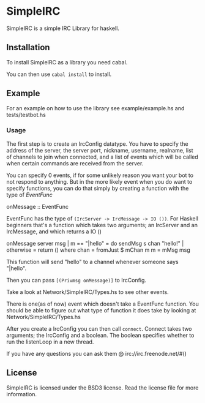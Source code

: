 # SimpleIRC
SimpleIRC is a simple IRC Library for haskell.

## Installation
To install SimpleIRC as a library you need cabal.

You can then use `cabal install` to install.

## Example
For an example on how to use the library see example/example.hs and tests/testbot.hs

### Usage
The first step is to create an IrcConfig datatype. You have to specify the address of the server,
the server port, nickname, username, realname, list of channels to join when connected, 
and a list of events which will be called when certain commands are received from the server.

You can specify 0 events, if for some unlikely reason you want your bot to not respond to anything.
But in the more likely event when you do want to specify functions, you can do that simply by creating a function with the type of _EventFunc_

  onMessage :: EventFunc

EventFunc has the type of `(IrcServer -> IrcMessage -> IO ())`.
For Haskell beginners that's a function which takes two arguments; an IrcServer and an IrcMessage, and which returns a IO ()

  onMessage server msg
    | m == "|hello" = do
      sendMsg s chan "hello!"
    | otherwise = return ()
    where chan = fromJust $ mChan m
          m    = mMsg msg

This function will send "hello" to a channel whenever someone says "|hello".

Then you can pass `[(Privmsg onMessage)]` to IrcConfig.

Take a look at Network/SimpleIRC/Types.hs to see other events.

There is one(as of now) event which doesn't take a EventFunc function.
You should be able to figure out what type of function it does take by looking at Network/SimpleIRC/Types.hs

After you create a IrcConfig you can then call `connect`. Connect takes two arguments; the IrcConfig and a boolean.
The boolean specifies whether to run the listenLoop in a new thread.

If you have any questions you can ask them @ irc://irc.freenode.net/#()

## License
SimpleIRC is licensed under the BSD3 license. Read the license file for more information.

